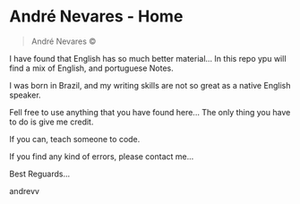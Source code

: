 # André Nevares - Home
> André Nevares &copy; 

I have found that English has so much better material... In this repo ypu will find a mix of English, and portuguese Notes.  

I was born in Brazil, and my writing skills are not so great as a native English speaker.  

Fell free to use anything that you have found here...  The only thing you have to do is give me credit.  

If you can, teach someone to code.   

If you find any kind of errors, please contact me... 

Best Reguards...

andrevv
